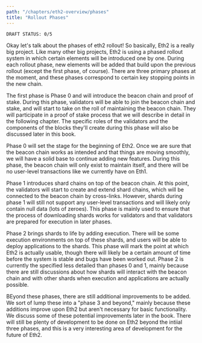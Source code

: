 ```yaml
---
path: "/chapters/eth2-overview/phases"
title: "Rollout Phases"
---
```


```text
DRAFT STATUS: 0/5
```

Okay let's talk about the phases of eth2 rollout! So basically, Eth2 is a really big project. Like many other big projects, Eth2 is using a phased rollout system in which certain elements will be introduced one by one. During each rollout phase, new elements will be added that build upon the previous rollout (except the first phase, of course). There are three primary phases at the moment, and these phases correspond to certain key stopping points in the new chain.

The first phase is Phase 0 and will introduce the beacon chain and proof of stake. During this phase, validators will be able to join the beacon chain and stake, and will start to take on the roll of maintaining the beacon chain. They will participate in a proof of stake process that we will describe in detail in the following chapter. The specific roles of the validators and the components of the blocks they'll create during this phase will also be discussed later in this book. 

Phase 0 will set the stage for the beginning of Eth2. Once we are sure that the beacon chain works as intended and that things are moving smoothly, we will have a solid base to continue adding new features. During this phase, the beacon chain will only exist to maintain itself, and there will be no user-level transactions like we currently have on Eth1.

Phase 1 introduces shard chains on top of the beacon chain. At this point, the validators will start to create and extend shard chains, which will be connected to the beacon chain by cross-links. However, shards during phase 1 will still not support any user-level transactions and will likely only contain null data (lots of zeroes). This phase is mainly used to ensure that the process of downloading shards works for validators and that validators are prepared for execution in later phases.

Phase 2 brings shards to life by adding execution. There will be some execution environments on top of these shards, and users will be able to deploy applications to the shards. This phase will mark the point at which Eth2 is actually usable, though there will likely be a certain amount of time before the system is stable and bugs have been worked out. Phase 2 is currently the specified less detailed than phases 0 and 1, mainly because there are still discussions about how shards will interact with the beacon chain and with other shards when execution and applications are actually possible. 

BEyond these phases, there are still additional improvements to be added. We sort of lump these into a "phase 3 and beyond," mainly because these additions improve upon Eth2 but aren't necessary for basic functionality. We discuss some of these potential improvements later in the book. There will still be plenty of development to be done on Eth2 beyond the intiial three phases, and this is a very interesting area of development for the future of Eth2.
